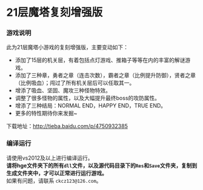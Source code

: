 21层魔塔复刻增强版 
================

### 游戏说明
此为21层魔塔小游戏的复刻增强版，主要变动如下：

  * 添加了15层的机关层，有着包括点灯游戏、推箱子等等在内的丰富的解谜游戏。
  * 添加了三种章，勇者之章（连击次数），霸者之章（比例提升防御），贤者之章（比例吸血）；闯过了所有机关层后可以任取其一。
  * 增添了吸血、坚固、魔攻三种怪物特效。
  * 调整了很多怪物的属性，以及大幅提升最终boss的攻防属性。
  * 增添了三种结局：NORMAL END，HAPPY END，TRUE END。
  * 更多的特性期待你来发掘~

下载地址：http://tieba.baidu.com/p/4750932385

### 编译运行

请使用vs2012及以上进行编译运行。  
**请将hge文件夹下的所有`dll`文件，以及源代码目录下的`Res`和`Save`文件夹，复制到生成文件夹中，才可以正常进行运行游戏。**   
如果有问题，请联系 `ckcz123@126.com`。  